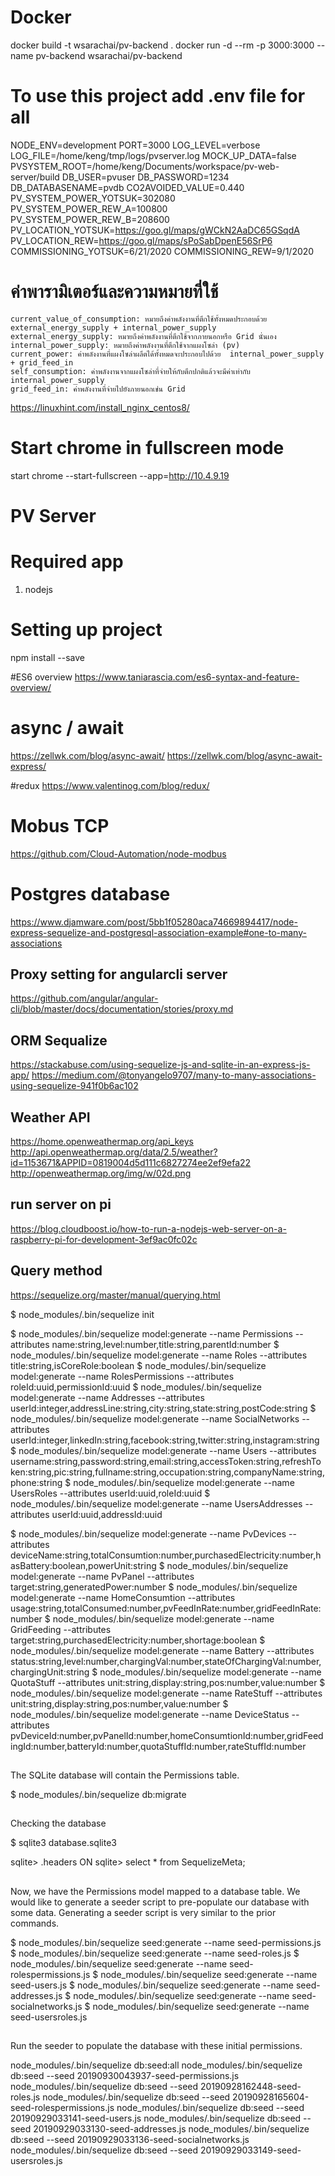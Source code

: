 # Docker

docker build -t wsarachai/pv-backend .
docker run -d --rm -p 3000:3000 --name pv-backend wsarachai/pv-backend

# To use this project add .env file for all

NODE_ENV=development
PORT=3000
LOG_LEVEL=verbose
LOG_FILE=/home/keng/tmp/logs/pvserver.log
MOCK_UP_DATA=false
PVSYSTEM_ROOT=/home/keng/Documents/workspace/pv-web-server/build
DB_USER=pvuser
DB_PASSWORD=1234
DB_DATABASENAME=pvdb
CO2AVOIDED_VALUE=0.440
PV_SYSTEM_POWER_YOTSUK=302080
PV_SYSTEM_POWER_REW_A=100800
PV_SYSTEM_POWER_REW_B=208600
PV_LOCATION_YOTSUK=https://goo.gl/maps/gWCkN2AaDC65GSqdA
PV_LOCATION_REW=https://goo.gl/maps/sPoSabDpenE56SrP6
COMMISSIONING_YOTSUK=6/21/2020
COMMISSIONING_REW=9/1/2020

# ค่าพารามิเตอร์และความหมายที่ใช้

    current_value_of_consumption: หมายถึงค่าพลังงานที่ตึกใช้ทั้งหมดประกอบด้วย external_energy_supply + internal_power_supply
    external_energy_supply: หมายถึงค่าพลังงานที่ตึกใช้จากภายนอกหรือ Grid นั่นเอง
    internal_power_supply: หมายถึงค่าพลังงานที่ตึกใช้จากแผงโซล่า (pv)
    current_power: ค่าพลังงานที่แผงโซล่าผลึตได้ทั้งหมดจะประกอบไปด้วย  internal_power_supply + grid_feed_in
    self_consumption: ค่าพลังงานจากแผงโซล่าที่จ่ายให้กับตึกปกติแล้วจะมีค่าเท่ากับ internal_power_supply
    grid_feed_in: ค่าพลังงานที่จ่ายไปยังภายนอกเช่น Grid

https://linuxhint.com/install_nginx_centos8/

# Start chrome in fullscreen mode

start chrome --start-fullscreen --app=http://10.4.9.19

# PV Server

# Required app

1. nodejs

# Setting up project

npm install --save

#ES6 overview
https://www.taniarascia.com/es6-syntax-and-feature-overview/

# async / await

https://zellwk.com/blog/async-await/
https://zellwk.com/blog/async-await-express/

#redux
https://www.valentinog.com/blog/redux/

# Mobus TCP

https://github.com/Cloud-Automation/node-modbus

# Postgres database

https://www.djamware.com/post/5bb1f05280aca74669894417/node-express-sequelize-and-postgresql-association-example#one-to-many-associations

## Proxy setting for angularcli server

https://github.com/angular/angular-cli/blob/master/docs/documentation/stories/proxy.md

## ORM Sequalize

https://stackabuse.com/using-sequelize-js-and-sqlite-in-an-express-js-app/
https://medium.com/@tonyangelo9707/many-to-many-associations-using-sequelize-941f0b6ac102

## Weather API

https://home.openweathermap.org/api_keys
http://api.openweathermap.org/data/2.5/weather?id=1153671&APPID=0819004d5d111c6827274ee2ef9efa22
http://openweathermap.org/img/w/02d.png

## run server on pi

https://blog.cloudboost.io/how-to-run-a-nodejs-web-server-on-a-raspberry-pi-for-development-3ef9ac0fc02c

## Query method

https://sequelize.org/master/manual/querying.html

$ node_modules/.bin/sequelize init

$ node_modules/.bin/sequelize model:generate --name Permissions --attributes name:string,level:number,title:string,parentId:number
$ node_modules/.bin/sequelize model:generate --name Roles --attributes title:string,isCoreRole:boolean
$ node_modules/.bin/sequelize model:generate --name RolesPermissions --attributes roleId:uuid,permissionId:uuid
$ node_modules/.bin/sequelize model:generate --name Addresses --attributes userId:integer,addressLine:string,city:string,state:string,postCode:string
$ node_modules/.bin/sequelize model:generate --name SocialNetworks --attributes userId:integer,linkedIn:string,facebook:string,twitter:string,instagram:string
$ node_modules/.bin/sequelize model:generate --name Users --attributes username:string,password:string,email:string,accessToken:string,refreshToken:string,pic:string,fullname:string,occupation:string,companyName:string,phone:string
$ node_modules/.bin/sequelize model:generate --name UsersRoles --attributes userId:uuid,roleId:uuid
$ node_modules/.bin/sequelize model:generate --name UsersAddresses --attributes userId:uuid,addressId:uuid

$ node_modules/.bin/sequelize model:generate --name PvDevices --attributes deviceName:string,totalConsumtion:number,purchasedElectricity:number,hasBattery:boolean,powerUnit:string
$ node_modules/.bin/sequelize model:generate --name PvPanel --attributes target:string,generatedPower:number
$ node_modules/.bin/sequelize model:generate --name HomeConsumtion --attributes usage:string,totalConsumed:number,pvFeedInRate:number,gridFeedInRate:number
$ node_modules/.bin/sequelize model:generate --name GridFeeding --attributes target:string,purchasedElectricity:number,shortage:boolean
$ node_modules/.bin/sequelize model:generate --name Battery --attributes status:string,level:number,chargingVal:number,stateOfChargingVal:number,chargingUnit:string
$ node_modules/.bin/sequelize model:generate --name QuotaStuff --attributes unit:string,display:string,pos:number,value:number
$ node_modules/.bin/sequelize model:generate --name RateStuff --attributes unit:string,display:string,pos:number,value:number
$ node_modules/.bin/sequelize model:generate --name DeviceStatus --attributes pvDeviceId:number,pvPanelId:number,homeConsumtionId:number,gridFeedingId:number,batteryId:number,quotaStuffId:number,rateStuffId:number

##

The SQLite database will contain the Permissions table.

$ node_modules/.bin/sequelize db:migrate

##

Checking the database

$ sqlite3 database.sqlite3

sqlite> .headers ON
sqlite> select \* from SequelizeMeta;

##

Now, we have the Permissions model mapped to a database table. We would like to generate a seeder script to pre-populate our database with some data. Generating a seeder script is very similar to the prior commands.

$ node_modules/.bin/sequelize seed:generate --name seed-permissions.js
$ node_modules/.bin/sequelize seed:generate --name seed-roles.js
$ node_modules/.bin/sequelize seed:generate --name seed-rolespermissions.js
$ node_modules/.bin/sequelize seed:generate --name seed-users.js
$ node_modules/.bin/sequelize seed:generate --name seed-addresses.js
$ node_modules/.bin/sequelize seed:generate --name seed-socialnetworks.js
$ node_modules/.bin/sequelize seed:generate --name seed-usersroles.js

##

Run the seeder to populate the database with these initial permissions.

node_modules/.bin/sequelize db:seed:all
node_modules/.bin/sequelize db:seed --seed 20190930043937-seed-permissions.js
node_modules/.bin/sequelize db:seed --seed 20190928162448-seed-roles.js
node_modules/.bin/sequelize db:seed --seed 20190928165604-seed-rolespermissions.js
node_modules/.bin/sequelize db:seed --seed 20190929033141-seed-users.js
node_modules/.bin/sequelize db:seed --seed 20190929033130-seed-addresses.js
node_modules/.bin/sequelize db:seed --seed 20190929033136-seed-socialnetworks.js
node_modules/.bin/sequelize db:seed --seed 20190929033149-seed-usersroles.js
